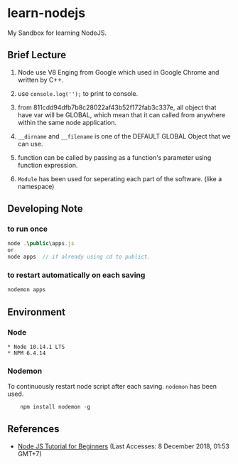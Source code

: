 # learn-nodejs

My Sandbox for learning NodeJS.

## Brief Lecture

1. Node use V8 Enging from Google which used in Google Chrome and written by C++.

2. use `console.log('');` to print to console.

3. from 811cdd94dfb7b8c28022af43b52f172fab3c337e, all object that have var will be GLOBAL, which mean that it can called from anywhere within the same node application.

4. `__dirname` and `__filename` is one of the DEFAULT GLOBAL Object that we can use.

5. function can be called by passing as a function's parameter using function expression.

6. `Module` has been used for seperating each part of the software. (like a namespace)

## Developing Note

### to run once

```javascript
node .\public\apps.js
or
node apps  // if already using cd to publict.
```

### to restart automatically on each saving

```javascript
nodemon apps  
```

## Environment

### Node

    * Node 10.14.1 LTS
    * NPM 6.4.14

### Nodemon

To continuously restart node script after each saving. `nodemon` has been used.

```javascript
    npm install nodemon -g
```

## References

* [Node JS Tutorial for Beginners](https://www.youtube.com/playlist?list=PL4cUxeGkcC9gcy9lrvMJ75z9maRw4byYp) (Last Accesses: 8 December 2018, 01:53 GMT+7)
